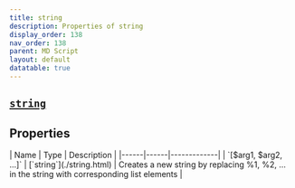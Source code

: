 ```yaml
---
title: string
description: Properties of string
display_order: 138
nav_order: 138
parent: MD Script
layout: default
datatable: true
---
```


##  [`string`](./string.html) 


## Properties

<div class="datatable-begin"></div>
| Name | Type | Description |
|------|------|-------------|
| `[$arg1, $arg2, ...]` | [`string`](./string.html) | Creates a new string by replacing %1, %2, ... in the string with corresponding list elements |
<div class="datatable-end"></div>



